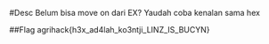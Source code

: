 #Desc
Belum bisa move on dari EX? Yaudah coba kenalan sama hex

##Flag
agrihack{h3x_ad4lah_ko3ntji_LINZ_IS_BUCYN}
